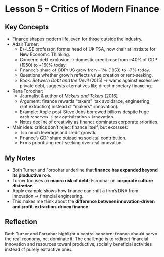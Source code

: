 # Lesson 5 – Critics of Modern Finance

## Key Concepts
- Finance shapes modern life, even for those outside the industry.
- Adair Turner:
  - Ex-LSE professor, former head of UK FSA, now chair at Institute for New Economic Thinking.
  - Concern: debt explosion → domestic credit rose from ~40% of GDP (1950) to ~160% today.
  - Finance’s share of GDP: US grew from ~1% (1850) to ~7% today.
  - Questions whether growth reflects value creation or rent-seeking.
  - Book: *Between Debt and the Devil* (2015) → warns against excessive private debt, suggests alternatives like direct monetary financing.
- Rana Foroohar:
  - Journalist & author of *Makers and Takers* (2016).
  - Argument: finance rewards “takers” (tax avoidance, engineering, rent extraction) instead of “makers” (innovation).
  - Example: Apple post-Steve Jobs borrowed billions despite huge cash reserves → tax optimization > innovation.
  - Notes decline of creativity as finance dominates corporate priorities.
- Main idea: critics don’t reject finance itself, but excesses:
  - Too much leverage and credit growth.
  - Finance’s GDP share outpacing societal contribution.
  - Firms prioritizing rent-seeking over real innovation.

## My Notes
- Both Turner and Foroohar underline that **finance has expanded beyond its productive role**.
- Turner focuses on **macro risk of debt**; Foroohar on **corporate culture distortion**.
- Apple example shows how finance can shift a firm’s DNA from innovation → financial engineering.
- This makes me think about the **difference between innovation-driven and profit-extraction-driven finance**.

## Reflection
Both Turner and Foroohar highlight a central concern: finance should serve the real economy, not dominate it. The challenge is to redirect financial innovation and resources toward productive, socially beneficial activities instead of purely extractive ones.

